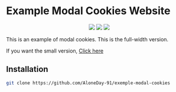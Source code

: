 # Example Modal Cookies Website

<p align="center">
  <img src="https://img.shields.io/badge/Made%20with-HTML & CSS-1f425f.svg"/>
  <a href="https://github.com/AloneDay-91/exemple-modal-cookies/releases"><img src="https://img.shields.io/github/downloads/AloneDay-91/exemple-modal-cookies/total.svg"/></a>
  <img src="https://badges.frapsoft.com/os/v1/open-source.svg?v=103"/>
</p>

<p>This is an example of modal cookies. This is the full-width version.</p>
<p>If you want the small version, <a href="https://github.com/AloneDay-91/exemple-modal-cookies-v2">Click here</a></p>

## Installation
```bash
git clone https://github.com/AloneDay-91/exemple-modal-cookies
```
